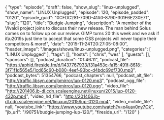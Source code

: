 {
  "type": "episode",
  "draft": false,
  "show_slug": "linux-unplugged",
  "show_name": "LINUX Unplugged",
  "episode": 120,
  "episode_padded": "0120",
  "episode_guid": "0CFDC281-709D-41A0-8790-301F6E230E71",
  "slug": "120",
  "title": "Budgie Jumping",
  "description": "A member of the Vivaldi project joins to discuss their new release. The man behind Solus comes on to follow up on our review. GIMP turns 20 this week and we ask if it\u2019s just time to accept that some OSS projects will never topple their competitors & more!",
  "date": "2015-11-24T20:27:05-08:00",
  "header_image": "/images/shows/linux-unplugged.png",
  "categories": [
    "LINUX Unplugged"
  ],
  "tags": [],
  "hosts": [
    "chris",
    "wes"
  ],
  "guests": [],
  "sponsors": [],
  "podcast_duration": "01:46:11",
  "podcast_file": "https://aphid.fireside.fm/d/1437767933/f31a453c-fa15-491f-8618-3f71f1d565e5/1cd65c60-b080-4eef-93bc-d4bdc69df730.mp3",
  "podcast_bytes": 51354766,
  "podcast_chapters": null,
  "podcast_alt_file": "http://traffic.libsyn.com/jbmirror/lup-0120.mp3",
  "podcast_ogg_file": "http://traffic.libsyn.com/jbmirror/lup-0120.ogg",
  "video_file": "http://201406.jb-dl.cdn.scaleengine.net/linuxun/2015/lup-0120-432p.mp4",
  "video_hd_file": "http://201406.jb-dl.cdn.scaleengine.net/linuxun/2015/lup-0120.mp4",
  "video_mobile_file": null,
  "youtube_link": "https://www.youtube.com/watch?v=x4uav0ny7Ok",
  "jb_url": "/90751/budgie-jumping-lup-120/",
  "fireside_url": "/120"
}

